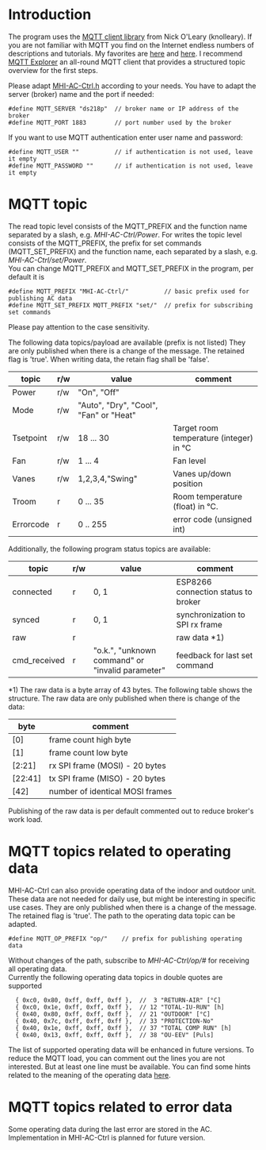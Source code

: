 # Introduction
The program uses the [MQTT client library](https://github.com/knolleary/pubsubclient) from Nick O'Leary (knolleary).
If you are not familiar with MQTT you find on the Internet endless numbers of descriptions and tutorials. My favorites are [here](https://www.hivemq.com/blog/how-to-get-started-with-mqtt/) and [here](https://www.heise.de/developer/artikel/Kommunikation-ueber-MQTT-3238975.html).
I recommend [MQTT Explorer](http://mqtt-explorer.com/) an all-round MQTT client that provides a structured topic overview for the first steps.

Please adapt [MHI-AC-Ctrl.h](https://github.com/absalom-muc/MHI-AC-Ctrl/src/MHI-AC-Ctrl.h) according to your needs.
You have to adapt the server (broker) name and the port if needed:

```
#define MQTT_SERVER "ds218p"  // broker name or IP address of the broker
#define MQTT_PORT 1883        // port number used by the broker
```

If you want to use MQTT authentication enter user name and password:
```
#define MQTT_USER ""          // if authentication is not used, leave it empty
#define MQTT_PASSWORD ""      // if authentication is not used, leave it empty
```

# MQTT topic
The read topic level consists of the MQTT_PREFIX and the function name separated by a slash, e.g. *MHI-AC-Ctrl/Power*.
For writes the topic level consists of the MQTT_PREFIX, the prefix for set commands (MQTT_SET_PREFIX) and the function name, each separated by a slash, e.g. *MHI-AC-Ctrl/set/Power*.  
You can change MQTT_PREFIX and MQTT_SET_PREFIX in the program, per default it is

```
#define MQTT_PREFIX "MHI-AC-Ctrl/"          // basic prefix used for publishing AC data
#define MQTT_SET_PREFIX MQTT_PREFIX "set/"  // prefix for subscribing set commands
```
Please pay attention to the case sensitivity.

The following data topics/payload are available (prefix is not listed)
They are only published when there is a change of the message. The retained flag is 'true'.
When writing data, the retain flag shall be 'false'.

topic|r/w|value|comment
---|---|---|---
Power|r/w|"On", "Off"|
Mode|r/w|"Auto", "Dry", "Cool", "Fan" or "Heat"
Tsetpoint|r/w|18 ... 30|Target room temperature (integer) in °C
Fan|r/w|1 ... 4|Fan level
Vanes|r/w|1,2,3,4,"Swing"|Vanes up/down position
Troom|r|0 ... 35|Room temperature (float) in °C.
Errorcode|r|0 .. 255|error code (unsigned int)

Additionally, the following program status topics are available:

topic | r/w| value |comment
---|---|---|---
connected|r|0, 1|ESP8266 connection status to broker
synced|r|0, 1|synchronization to SPI rx frame
raw|r||raw data *1)
cmd_received|r|"o.k.", "unknown command" or "invalid parameter"|feedback for last set command

*1) The raw data is a byte array of 43 bytes. The following table shows the structure. The raw data are only published when there is change of the data:

byte |comment
---|---
[0]|frame count high byte
[1]|frame count low byte
[2:21]|rx SPI frame (MOSI) - 20 bytes
[22:41]|tx SPI frame (MISO) - 20 bytes
[42]|number of identical MOSI frames

Publishing of the raw data is per default commented out to reduce broker's work load.

# MQTT topics related to operating data

MHI-AC-Ctrl can also provide operating data of the indoor and outdoor unit. These data are not needed for daily use, but might be interesting in specific use cases. They are only published when there is a change of the message. The retained flag is 'true'.
The path to the operating data topic can be adapted.

```
#define MQTT_OP_PREFIX "op/"    // prefix for publishing operating data
```

Without changes of the path, subscribe to *MHI-AC-Ctrl/op/#* for receiving all operating data.   
Currently the following operating data topics in double quotes are supported

```
  { 0xc0, 0x80, 0xff, 0xff, 0xff },  //  3 "RETURN-AIR" [°C]
  { 0xc0, 0x1e, 0xff, 0xff, 0xff },  // 12 "TOTAL-IU-RUN" [h]
  { 0x40, 0x80, 0xff, 0xff, 0xff },  // 21 "OUTDOOR" [°C]
  { 0x40, 0x7c, 0xff, 0xff, 0xff },  // 33 "PROTECTION-No"
  { 0x40, 0x1e, 0xff, 0xff, 0xff },  // 37 "TOTAL COMP RUN" [h]
  { 0x40, 0x13, 0xff, 0xff, 0xff },  // 38 "OU-EEV" [Puls]
```
The list of supported operating data will be enhanced in future versions. 
To reduce the MQTT load, you can comment out the lines you are not interested. But at least one line must be available.
You can find some hints related to the meaning of the operating data [here](https://www.hrponline.co.uk/files/images/HRP/Catalogues/HRP_NEW_ServiceSupportHandbook.pdf#page=7).

# MQTT topics related to error data
Some operating data during the last error are stored in the AC. Implementation in MHI-AC-Ctrl is planned for future version.